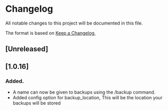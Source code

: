 # Changelog
All notable changes to this project will be documented in this file.

The format is based on [Keep a Changelog](https://keepachangelog.com/en/1.0.0/),

## [Unreleased]

## [1.0.16]
### Added.
- A name can now be given to backups using the /backup command.
- Added config option for backup_location, This will be the location your backups will be stored
